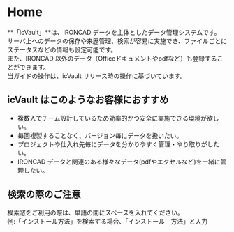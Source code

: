 # Home

 **「icVault」**は、IRONCAD データを主体としたデータ管理システムです。<br>
 サーバ上へのデータの保存や来歴管理、検索が容易に実施でき、ファイルごとにステータスなどの情報も設定可能です。<br>
 また、IRONCAD 以外のデータ（Officeドキュメントやpdfなど）も登録することができます。<br>
 当ガイドの操作は、icVault リリース時の操作に基づいています。

## icVault はこのようなお客様におすすめ

* 複数人でチーム設計しているため効率的かつ安全に実施できる環境が欲しい。
* 毎回複製することなく、バージョン毎にデータを扱いたい。
* プロジェクトや仕入れ先毎にデータを分かりやすく管理・やり取りがしたい。
* IRONCAD データと関連のある様々なデータ(pdfやエクセルなど)を一緒に管理したい。

## 検索の際のご注意

   検索窓をご利用の際は、単語の間にスペースを入れてください。<br>
 例:「インストール方法」を検索する場合、「インストール　方法」と入力

